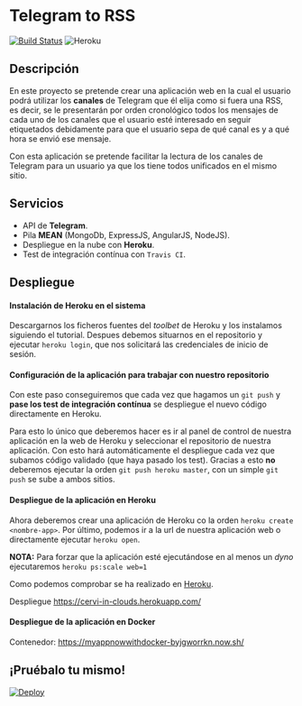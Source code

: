 # **Telegram to RSS**
[![Build Status](https://travis-ci.org/Cerv1/IV-Project.svg?branch=master)](https://travis-ci.org/Cerv1/IV-Project)
![Heroku](http://heroku-badge.herokuapp.com/?app=angularjs-crypto&style=flat&svg=1)

## Descripción

En este proyecto se pretende crear una aplicación web en la cual el usuario podrá utilizar los **canales** de Telegram que él elija como si fuera una RSS, es decir, se le presentarán por orden cronológico todos los mensajes de cada uno de los canales que el usuario esté interesado en seguir etiquetados debidamente para que el usuario sepa de qué canal es y a qué hora se envió ese mensaje.

Con esta aplicación se pretende facilitar la lectura de los canales de Telegram para un usuario ya que los tiene todos unificados en el mismo sitio.

## Servicios

* API de **Telegram**.
* Pila **MEAN** (MongoDb, ExpressJS, AngularJS, NodeJS).
* Despliegue en la nube con **Heroku**.
* Test de integración contínua con `Travis CI`.

## Despliegue

#### Instalación de **Heroku** en el sistema
Descargarnos los ficheros fuentes del *toolbet* de Heroku y los instalamos siguiendo el tutorial. Despues debemos situarnos en el repositorio y ejecutar `heroku login`, que nos solicitará las credenciales de inicio de sesión.

#### Configuración de la aplicación para trabajar con nuestro repositorio
Con este paso conseguiremos que cada vez que hagamos un `git push` y **pase los test de integración contínua** se despliegue el nuevo código directamente en Heroku.

Para esto lo único que deberemos hacer es ir al panel de control de nuestra aplicación en la web de Heroku y seleccionar el repositorio de nuestra aplicación. Con esto hará automáticamente el despliegue cada vez que subamos código validado (que haya pasado los test). Gracias a esto **no** deberemos ejecutar la orden `git push heroku master`, con un simple `git push` se sube a ambos sitios.

#### Despliegue de la aplicación en Heroku
Ahora deberemos crear una aplicación de Heroku co la orden `heroku create <nombre-app>`. Por último, podemos ir a la url de nuestra aplicación web o directamente ejecutar `heroku open`.

**NOTA:** Para forzar que la aplicación esté ejecutándose en al menos un *dyno* ejecutaremos `heroku ps:scale web=1`


Como podemos comprobar se ha realizado en [Heroku](https://www.heroku.com/).

Despliegue https://cervi-in-clouds.herokuapp.com/

#### Despliegue de la aplicación en Docker

Contenedor: https://myappnowwithdocker-byjgworrkn.now.sh/


## ¡Pruébalo tu mismo!

[![Deploy](https://www.herokucdn.com/deploy/button.svg)](https://heroku.com/deploy?template=https://github.com/Cerv1/IV-Project)
